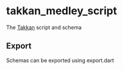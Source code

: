 # takkan_medley_script

The [Takkan](https://takkan.org/) script and schema 

## Export

Schemas can be exported using export.dart
